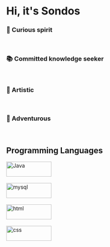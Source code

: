 <h1>Hi, it's Sondos</h1>
<div>
<p style="text-align: justify;">
   <h3> 💫 Curious spirit </h3><br />
   <h3> 📚 Committed knowledge seeker</h3> <br />
   <h3> 🎨 Artistic</h3>  <br />
   <h3> 🤩 Adventurous</h3>  <br />
    <p>
</div>

<h2>Programming Languages</h2>
<div>
   <img alt="Java" width="120px" height="40px" src="https://img.shields.io/badge/Java-ED8B00?style=for-the-badge&logo=java&logoColor=white"></br></br>
   <img alt="mysql" width="120px" height="40px" src="https://img.shields.io/badge/MySQL-005C84?style=for-the-badge&logo=mysql&logoColor=white"></br></br>
   <img alt="html" width="120px" height="40px" src="https://img.shields.io/badge/HTML5-E34F26?style=for-the-badge&logo=html5&logoColor=white"></br></br>
   <img alt="css" width="120px" height="40px" src="https://img.shields.io/badge/CSS3-1572B6?style=for-the-badge&logo=css3&logoColor=white"></br></br>
</div>

 <!---
sondosaabed/sondosaabed is a ✨ special ✨ repository because its `README.md` (this file) appears on your GitHub profile.
You can click the Preview link to take a look at your changes.
--->
